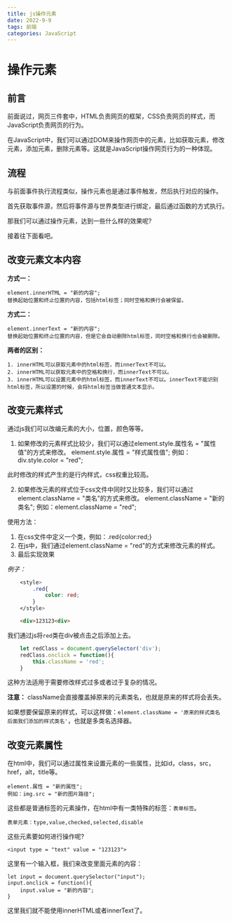 ```yaml
---
title: js操作元素
date: 2022-9-9
tags: 前端
categories: JavaScript
---
```

# 操作元素

## 前言

前面说过，网页三件套中，HTML负责网页的框架，CSS负责网页的样式，而JavaScript负责网页的行为。

在JavaScript中，我们可以通过DOM来操作网页中的元素，比如获取元素，修改元素，添加元素，删除元素等。这就是JavaScript操作网页行为的一种体现。

## 流程

与前面事件执行流程类似，操作元素也是通过事件触发，然后执行对应的操作。

首先获取事件源，然后将事件源与世界类型进行绑定，最后通过函数的方式执行。

那我们可以通过操作元素，达到一些什么样的效果呢?

接着往下面看吧。

## 改变元素文本内容

**方式一：**

    element.innerHTML = "新的内容";
    替换起始位置和终止位置的内容，包括html标签；同时空格和换行会被保留。

**方式二：**

    element.innerText = "新的内容";
    替换起始位置和终止位置的内容，但是它会自动删除html标签，同时空格和换行也会被删除。

**两者的区别：**

    1. innerHTML可以获取元素中的html标签，而innerText不可以。
    2. innerHTML可以获取元素中的空格和换行，而innerText不可以。
    3. innerHTML可以设置元素中的html标签，而innerText不可以。innerText不能识别html标签，所以设置的时候，会将html标签当做普通文本显示。

## 改变元素样式

通过js我们可以改编元素的大小，位置，颜色等等。

1. 如果修改的元素样式比较少，我们可以通过element.style.属性名 = "属性值"的方式来修改。
    element.style.属性 = "样式属性值";
    例如：div.style.color = "red";

此时修改的样式产生的是行内样式，css权重比较高。

2. 如果修改元素的样式位于css文件中同时又比较多，我们可以通过element.className = "类名"的方式来修改。
    element.className = "新的类名";
    例如：element.className = "red";

使用方法：

1. 在css文件中定义一个类，例如：.red{color:red;}
2. 在js中，我们通过element.className = "red"的方式来修改元素的样式。
3. 最后实现效果

*例子：*

```css
    <style>
        .red{
            color: red;
        }
    </style>
```

```html
    <div>123123<div>
```

我们通过js将`red`类在div被点击之后添加上去。

```javascript
    let redClass = document.querySelector('div');
    redClass.onclick = function(){
        this.className = 'red';
    }
```

这种方法适用于需要修改样式过多或者过于复杂的情况。

**注意：**
className会直接覆盖掉原来的元素类名，也就是原来的样式将会丢失。

如果想要保留原来的样式，可以这样做：`element.className = '原来的样式类名 后面我们添加的样式类名'`，也就是多类名选择器。

## 改变元素属性

在html中，我们可以通过属性来设置元素的一些属性，比如id，class，src，href，alt，title等。

    element.属性 = "新的属性";
    例如：img.src = "新的图片路径";

这些都是普通标签的元素操作，在html中有一类特殊的标签：`表单标签`。

    表单元素：type,value,checked,selected,disable

这些元素要如何进行操作呢?

    <input type = "text" value = "123123">

这里有一个输入框，我们来改变里面元素的内容：

    let input = document.querySelector("input");
    input.onclick = function(){
        input.value = "新的内容";
    }

这里我们就不能使用innerHTML或者innerText了。

